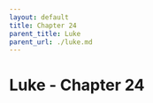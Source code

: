 ```yaml
---
layout: default
title: Chapter 24
parent_title: Luke
parent_url: ./luke.md
---
```


# Luke - Chapter 24
